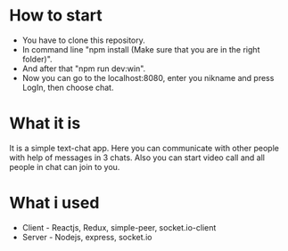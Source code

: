 # How to start
* You have to clone this repository.
* In command line "npm install (Make sure that you are in the right folder)".
* And after that "npm run dev:win".
* Now you can go to the localhost:8080, enter you nikname and press LogIn, then choose chat.

# What it is
It is a simple text-chat app. Here you can communicate with other people with help of messages in 3 chats. Also you can start video call and all people in chat can join to you.

# What i used
* Client - Reactjs, Redux, simple-peer, socket.io-client
* Server - Nodejs, express, socket.io
